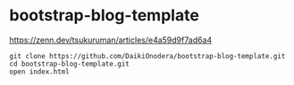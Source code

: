 # bootstrap-blog-template

https://zenn.dev/tsukuruman/articles/e4a59d9f7ad6a4

```
git clone https://github.com/DaikiOnodera/bootstrap-blog-template.git
cd bootstrap-blog-template.git
open index.html
```
